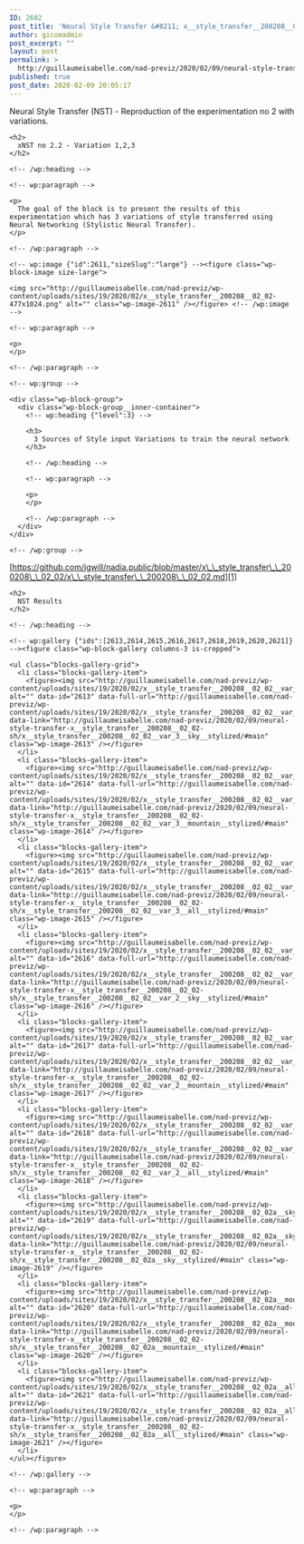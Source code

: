 ```yaml
---
ID: 2602
post_title: 'Neural Style Transfer &#8211; x__style_transfer__200208__02_02.sh'
author: gicomadmin
post_excerpt: ""
layout: post
permalink: >
  http://guillaumeisabelle.com/nad-previz/2020/02/09/neural-style-transfer-x__style_transfer__200208__02_02-sh/
published: true
post_date: 2020-02-09 20:05:17
---
```

<!-- wp:paragraph -->

Neural Style Transfer (NST) - Reproduction of the experimentation no 2 with variations.

<!-- /wp:paragraph -->

<!-- wp:more -->

<!--more-->

<!-- /wp:more -->

<!-- wp:group -->

<div class="wp-block-group">
  <div class="wp-block-group__inner-container">
    <!-- wp:heading -->
    
    <h2>
      xNST no 2.2 - Variation 1,2,3
    </h2>
    
    <!-- /wp:heading -->
    
    <!-- wp:paragraph -->
    
    <p>
      The goal of the block is to present the results of this experimentation which has 3 variations of style transferred using Neural Networking (Stylistic Neural Transfer).
    </p>
    
    <!-- /wp:paragraph -->
    
    <!-- wp:image {"id":2611,"sizeSlug":"large"} --><figure class="wp-block-image size-large">
    
    <img src="http://guillaumeisabelle.com/nad-previz/wp-content/uploads/sites/19/2020/02/x__style_transfer__200208__02_02-477x1024.png" alt="" class="wp-image-2611" /></figure> <!-- /wp:image -->
    
    <!-- wp:paragraph -->
    
    <p>
    </p>
    
    <!-- /wp:paragraph -->
    
    <!-- wp:group -->
    
    <div class="wp-block-group">
      <div class="wp-block-group__inner-container">
        <!-- wp:heading {"level":3} -->
        
        <h3>
          3 Sources of Style input Variations to train the neural network
        </h3>
        
        <!-- /wp:heading -->
        
        <!-- wp:paragraph -->
        
        <p>
        </p>
        
        <!-- /wp:paragraph -->
      </div>
    </div>
    
    <!-- /wp:group -->
  </div>
</div>

<!-- /wp:group -->

<!-- wp:paragraph -->

[https://github.com/jgwill/nadia.public/blob/master/x\_\_style_transfer\_\_200208\_\_02_02/x\_\_style_transfer\_\_200208\_\_02_02.md][1]

<!-- /wp:paragraph -->

<!-- wp:group -->

<div class="wp-block-group">
  <div class="wp-block-group__inner-container">
    <!-- wp:heading -->
    
    <h2>
      NST Results
    </h2>
    
    <!-- /wp:heading -->
    
    <!-- wp:gallery {"ids":[2613,2614,2615,2616,2617,2618,2619,2620,2621]} --><figure class="wp-block-gallery columns-3 is-cropped">
    
    <ul class="blocks-gallery-grid">
      <li class="blocks-gallery-item">
        <figure><img src="http://guillaumeisabelle.com/nad-previz/wp-content/uploads/sites/19/2020/02/x__style_transfer__200208__02_02__var_3__sky__stylized.jpg" alt="" data-id="2613" data-full-url="http://guillaumeisabelle.com/nad-previz/wp-content/uploads/sites/19/2020/02/x__style_transfer__200208__02_02__var_3__sky__stylized.jpg" data-link="http://guillaumeisabelle.com/nad-previz/2020/02/09/neural-style-transfer-x__style_transfer__200208__02_02-sh/x__style_transfer__200208__02_02__var_3__sky__stylized/#main" class="wp-image-2613" /></figure>
      </li>
      <li class="blocks-gallery-item">
        <figure><img src="http://guillaumeisabelle.com/nad-previz/wp-content/uploads/sites/19/2020/02/x__style_transfer__200208__02_02__var_3__mountain__stylized.jpg" alt="" data-id="2614" data-full-url="http://guillaumeisabelle.com/nad-previz/wp-content/uploads/sites/19/2020/02/x__style_transfer__200208__02_02__var_3__mountain__stylized.jpg" data-link="http://guillaumeisabelle.com/nad-previz/2020/02/09/neural-style-transfer-x__style_transfer__200208__02_02-sh/x__style_transfer__200208__02_02__var_3__mountain__stylized/#main" class="wp-image-2614" /></figure>
      </li>
      <li class="blocks-gallery-item">
        <figure><img src="http://guillaumeisabelle.com/nad-previz/wp-content/uploads/sites/19/2020/02/x__style_transfer__200208__02_02__var_3__all__stylized.jpg" alt="" data-id="2615" data-full-url="http://guillaumeisabelle.com/nad-previz/wp-content/uploads/sites/19/2020/02/x__style_transfer__200208__02_02__var_3__all__stylized.jpg" data-link="http://guillaumeisabelle.com/nad-previz/2020/02/09/neural-style-transfer-x__style_transfer__200208__02_02-sh/x__style_transfer__200208__02_02__var_3__all__stylized/#main" class="wp-image-2615" /></figure>
      </li>
      <li class="blocks-gallery-item">
        <figure><img src="http://guillaumeisabelle.com/nad-previz/wp-content/uploads/sites/19/2020/02/x__style_transfer__200208__02_02__var_2__sky__stylized.jpg" alt="" data-id="2616" data-full-url="http://guillaumeisabelle.com/nad-previz/wp-content/uploads/sites/19/2020/02/x__style_transfer__200208__02_02__var_2__sky__stylized.jpg" data-link="http://guillaumeisabelle.com/nad-previz/2020/02/09/neural-style-transfer-x__style_transfer__200208__02_02-sh/x__style_transfer__200208__02_02__var_2__sky__stylized/#main" class="wp-image-2616" /></figure>
      </li>
      <li class="blocks-gallery-item">
        <figure><img src="http://guillaumeisabelle.com/nad-previz/wp-content/uploads/sites/19/2020/02/x__style_transfer__200208__02_02__var_2__mountain__stylized.jpg" alt="" data-id="2617" data-full-url="http://guillaumeisabelle.com/nad-previz/wp-content/uploads/sites/19/2020/02/x__style_transfer__200208__02_02__var_2__mountain__stylized.jpg" data-link="http://guillaumeisabelle.com/nad-previz/2020/02/09/neural-style-transfer-x__style_transfer__200208__02_02-sh/x__style_transfer__200208__02_02__var_2__mountain__stylized/#main" class="wp-image-2617" /></figure>
      </li>
      <li class="blocks-gallery-item">
        <figure><img src="http://guillaumeisabelle.com/nad-previz/wp-content/uploads/sites/19/2020/02/x__style_transfer__200208__02_02__var_2__all__stylized.jpg" alt="" data-id="2618" data-full-url="http://guillaumeisabelle.com/nad-previz/wp-content/uploads/sites/19/2020/02/x__style_transfer__200208__02_02__var_2__all__stylized.jpg" data-link="http://guillaumeisabelle.com/nad-previz/2020/02/09/neural-style-transfer-x__style_transfer__200208__02_02-sh/x__style_transfer__200208__02_02__var_2__all__stylized/#main" class="wp-image-2618" /></figure>
      </li>
      <li class="blocks-gallery-item">
        <figure><img src="http://guillaumeisabelle.com/nad-previz/wp-content/uploads/sites/19/2020/02/x__style_transfer__200208__02_02a__sky__stylized.jpg" alt="" data-id="2619" data-full-url="http://guillaumeisabelle.com/nad-previz/wp-content/uploads/sites/19/2020/02/x__style_transfer__200208__02_02a__sky__stylized.jpg" data-link="http://guillaumeisabelle.com/nad-previz/2020/02/09/neural-style-transfer-x__style_transfer__200208__02_02-sh/x__style_transfer__200208__02_02a__sky__stylized/#main" class="wp-image-2619" /></figure>
      </li>
      <li class="blocks-gallery-item">
        <figure><img src="http://guillaumeisabelle.com/nad-previz/wp-content/uploads/sites/19/2020/02/x__style_transfer__200208__02_02a__mountain__stylized.jpg" alt="" data-id="2620" data-full-url="http://guillaumeisabelle.com/nad-previz/wp-content/uploads/sites/19/2020/02/x__style_transfer__200208__02_02a__mountain__stylized.jpg" data-link="http://guillaumeisabelle.com/nad-previz/2020/02/09/neural-style-transfer-x__style_transfer__200208__02_02-sh/x__style_transfer__200208__02_02a__mountain__stylized/#main" class="wp-image-2620" /></figure>
      </li>
      <li class="blocks-gallery-item">
        <figure><img src="http://guillaumeisabelle.com/nad-previz/wp-content/uploads/sites/19/2020/02/x__style_transfer__200208__02_02a__all__stylized.jpg" alt="" data-id="2621" data-full-url="http://guillaumeisabelle.com/nad-previz/wp-content/uploads/sites/19/2020/02/x__style_transfer__200208__02_02a__all__stylized.jpg" data-link="http://guillaumeisabelle.com/nad-previz/2020/02/09/neural-style-transfer-x__style_transfer__200208__02_02-sh/x__style_transfer__200208__02_02a__all__stylized/#main" class="wp-image-2621" /></figure>
      </li>
    </ul></figure> 
    
    <!-- /wp:gallery -->
    
    <!-- wp:paragraph -->
    
    <p>
    </p>
    
    <!-- /wp:paragraph -->
  </div>
</div>

<!-- /wp:group -->

 [1]: https://github.com/jgwill/nadia.public/blob/master/x__style_transfer__200208__02_02/x__style_transfer__200208__02_02.md
